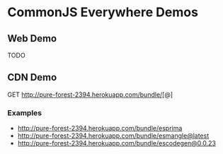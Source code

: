 CommonJS Everywhere Demos
=========================

## Web Demo

TODO

## CDN Demo

GET http://pure-forest-2394.herokuapp.com/bundle/<package>[@<version>]

### Examples

* http://pure-forest-2394.herokuapp.com/bundle/esprima
* http://pure-forest-2394.herokuapp.com/bundle/esmangle@latest
* http://pure-forest-2394.herokuapp.com/bundle/escodegen@0.0.23
